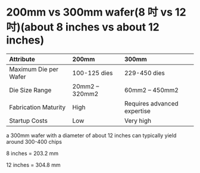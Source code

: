 # 200mm vs 300mm wafer(8 吋 vs 12 吋)(about 8 inches vs about 12 inches)

| Attribute             | 200mm          | 300mm                       |
| :-------------------- | :------------- | :-------------------------- |
| Maximum Die per Wafer | 100-125 dies   | 229-450 dies                |
| Die Size Range        | 20mm2 – 320mm2 | 60mm2 – 450mm2              |
| Fabrication Maturity  | High           | Requires advanced expertise |
| Startup Costs         | Low            | Very high                   |

a 300mm wafer with a diameter of about 12 inches can typically yield around 300-400 chips

8 inches = 203.2 mm

12 inches = 304.8 mm
